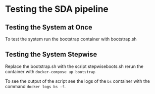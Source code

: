 # Testing the SDA pipeline

## Testing the System at Once
To test the system run the bootstrap container with bootstrap.sh

## Testing the System Stepwise
Replace the bootstrap.sh with the script stepwiseboots.sh rerun the container with `docker-compose up bootstrap`

To see the output of the script see the logs of the `bs` container with the command `docker logs bs -f`.
